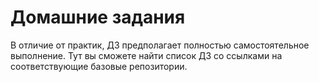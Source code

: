 # Домашние задания

В отличие от практик, ДЗ предполагает полностью самостоятельное выполнение. Тут вы сможете найти список ДЗ со ссылками на соответствующие базовые репозитории.
